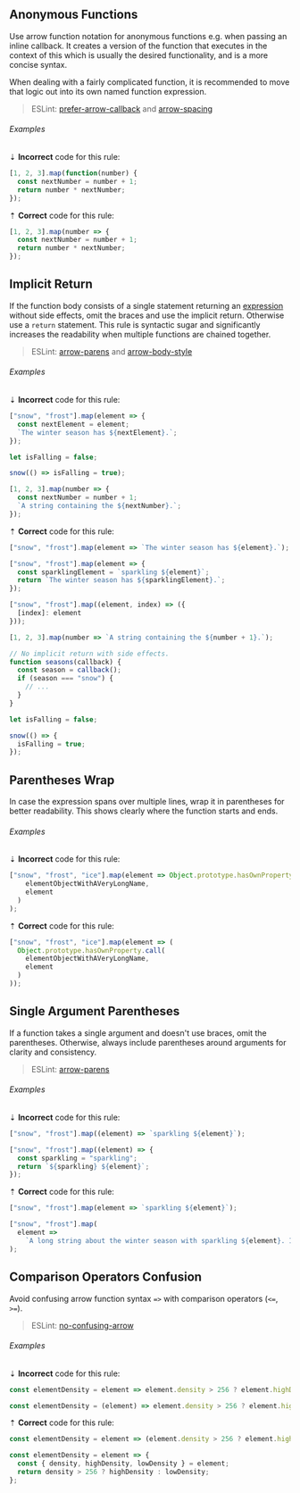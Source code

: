 <!--lint disable no-duplicate-headings-->

## Anonymous Functions

Use arrow function notation for anonymous functions e.g. when passing an inline callback. It creates a version of the function that executes in the context of this which is usually the desired functionality, and is a more concise syntax.

When dealing with a fairly complicated function, it is recommended to move that logic out into its own named function expression.

> ESLint: [prefer-arrow-callback][eslint/prefer-arrow-callback] and [arrow-spacing][eslint/arrow-spacing]

###### Examples

⇣ **Incorrect** code for this rule:

```js
[1, 2, 3].map(function(number) {
  const nextNumber = number + 1;
  return number * nextNumber;
});
```

⇡ **Correct** code for this rule:

```js
[1, 2, 3].map(number => {
  const nextNumber = number + 1;
  return number * nextNumber;
});
```

## Implicit Return

If the function body consists of a single statement returning an [expression][mdn-expressions_and_operators] without side effects, omit the braces and use the implicit return. Otherwise use a `return` statement. This rule is syntactic sugar and significantly increases the readability when multiple functions are chained together.

> ESLint: [arrow-parens][eslint/arrow-parens] and [arrow-body-style][eslint/arrow-body-style]

###### Examples

⇣ **Incorrect** code for this rule:

```js
["snow", "frost"].map(element => {
  const nextElement = element;
  `The winter season has ${nextElement}.`;
});
```

<!--lint disable no-missing-blank-lines-->
<!-- prettier-ignore -->
```js
let isFalling = false;

snow(() => isFalling = true);
```

```js
[1, 2, 3].map(number => {
  const nextNumber = number + 1;
  `A string containing the ${nextNumber}.`;
});
```

<!--lint enable no-missing-blank-lines-->

⇡ **Correct** code for this rule:

```js
["snow", "frost"].map(element => `The winter season has ${element}.`);
```

```js
["snow", "frost"].map(element => {
  const sparklingElement = `sparkling ${element}`;
  return `The winter season has ${sparklingElement}.`;
});
```

```js
["snow", "frost"].map((element, index) => ({
  [index]: element
}));
```

```js
[1, 2, 3].map(number => `A string containing the ${number + 1}.`);
```

```js
// No implicit return with side effects.
function seasons(callback) {
  const season = callback();
  if (season === "snow") {
    // ...
  }
}
```

```js
let isFalling = false;

snow(() => {
  isFalling = true;
});
```

## Parentheses Wrap

In case the expression spans over multiple lines, wrap it in parentheses for better readability. This shows clearly where the function starts and ends.

###### Examples

⇣ **Incorrect** code for this rule:

<!--lint disable no-missing-blank-lines-->
<!-- prettier-ignore -->
```js
["snow", "frost", "ice"].map(element => Object.prototype.hasOwnProperty.call(
    elementObjectWithAVeryLongName,
    element
  )
);
```

⇡ **Correct** code for this rule:

<!-- prettier-ignore -->
```js
["snow", "frost", "ice"].map(element => (
  Object.prototype.hasOwnProperty.call(
    elementObjectWithAVeryLongName,
    element
  )
));
```

<!--lint enable no-missing-blank-lines-->

## Single Argument Parentheses

If a function takes a single argument and doesn't use braces, omit the parentheses. Otherwise, always include parentheses around arguments for clarity and consistency.

> ESLint: [arrow-parens][eslint/arrow-parens]

###### Examples

⇣ **Incorrect** code for this rule:

<!--lint disable no-missing-blank-lines-->
<!-- prettier-ignore -->
```js
["snow", "frost"].map((element) => `sparkling ${element}`);
```

<!-- prettier-ignore -->
```js
["snow", "frost"].map((element) => {
  const sparkling = "sparkling";
  return `${sparkling} ${element}`;
});
```

<!--lint enable no-missing-blank-lines-->

⇡ **Correct** code for this rule:

```js
["snow", "frost"].map(element => `sparkling ${element}`);
```

```js
["snow", "frost"].map(
  element =>
    `A long string about the winter season with sparkling ${element}. It's so long that we don't want it to take up space on the ".map()" line!`
);
```

## Comparison Operators Confusion

Avoid confusing arrow function syntax `=>` with comparison operators (`<=`, `>=`).

> ESLint: [no-confusing-arrow][eslint/no-confusing-arrow]

###### Examples

⇣ **Incorrect** code for this rule:

<!--lint disable no-missing-blank-lines-->
<!-- prettier-ignore -->
```js
const elementDensity = element => element.density > 256 ? element.highDensity : element.lowDensity;
```

<!-- prettier-ignore -->
```js
const elementDensity = (element) => element.density > 256 ? element.highDensity : element.lowDensity;
```

<!--lint enable no-missing-blank-lines-->

⇡ **Correct** code for this rule:

```js
const elementDensity = element => (element.density > 256 ? element.highDensity : element.lowDensity);
```

```js
const elementDensity = element => {
  const { density, highDensity, lowDensity } = element;
  return density > 256 ? highDensity : lowDensity;
};
```

[eslint/arrow-body-style]: https://eslint.org/docs/rules/arrow-body-style
[eslint/arrow-parens]: https://eslint.org/docs/rules/arrow-parens
[eslint/arrow-spacing]: https://eslint.org/docs/rules/arrow-spacing
[eslint/no-confusing-arrow]: https://eslint.org/docs/rules/no-confusing-arrow
[eslint/prefer-arrow-callback]: https://eslint.org/docs/rules/prefer-arrow-callback
[mdn-expressions_and_operators]: https://developer.mozilla.org/en-US/docs/Web/JavaScript/Guide/Expressions_and_Operators#Expressions
